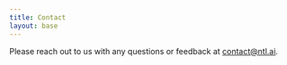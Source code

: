 ```yaml
---
title: Contact
layout: base
---
```


Please reach out to us with any questions or feedback at [contact@ntl.ai](mailto:contact@ntl.ai).